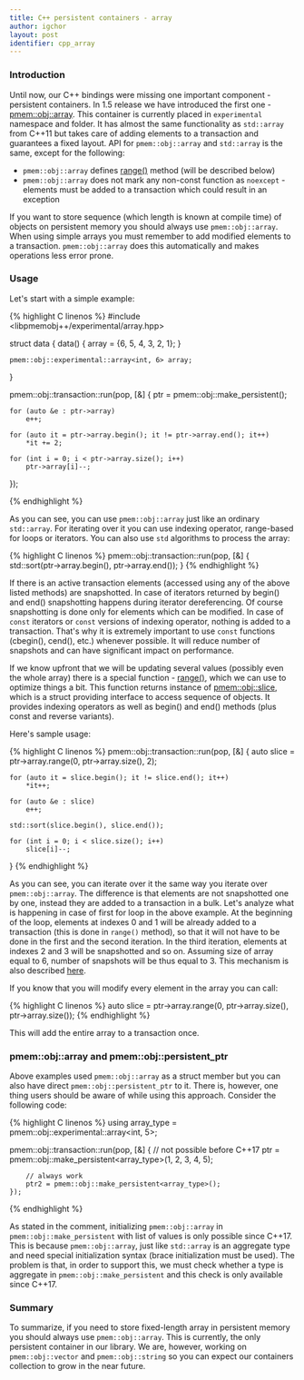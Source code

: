 ```yaml
---
title: C++ persistent containers - array
author: igchor
layout: post
identifier: cpp_array
---
```


### Introduction

Until now, our C++ bindings were missing one important component - persistent
containers. In 1.5 release we have introduced the first one - [pmem::obj::array][cpp_array].
This container is currently placed in `experimental` namespace and folder. It has
almost the same functionality as `std::array` from C++11 but takes care of adding
elements to a transaction and guarantees a fixed layout. API for `pmem::obj::array`
and `std::array` is the same, except for the following:
- `pmem::obj::array` defines [range()][cpp_array_range] method (will be described below)
- `pmem::obj::array` does not mark any non-const function as `noexcept` -
	elements must be added to a transaction which could result in an exception

If you want to store sequence (which length is known at compile time) of objects
on persistent memory you should always use `pmem::obj::array`. When using simple
arrays you must remember to add modified elements to a transaction.
`pmem::obj::array` does this automatically and makes operations less error prone.

### Usage

Let's start with a simple example:

{% highlight C linenos %}
#include <libpmemobj++/experimental/array.hpp>

struct data {
	data() {
		array = {6, 5, 4, 3, 2, 1};
	}

	pmem::obj::experimental::array<int, 6> array;
}

pmem::obj::transaction::run(pop, [&] {
	ptr = pmem::obj::make_persistent<data>();

	for (auto &e : ptr->array)
		e++;

	for (auto it = ptr->array.begin(); it != ptr->array.end(); it++)
		*it += 2;

	for (int i = 0; i < ptr->array.size(); i++)
		ptr->array[i]--;
});

{% endhighlight %}

As you can see, you can use `pmem::obj::array` just like an ordinary `std::array`.
For iterating over it you can use indexing operator, range-based for loops or
iterators. You can also use `std` algorithms to process the array:

{% highlight C linenos %}
pmem::obj::transaction::run(pop, [&] {
	std::sort(ptr->array.begin(), ptr->array.end());
}
{% endhighlight %}

If there is an active transaction elements (accessed using any of the above listed
methods) are snapshotted. In case of iterators returned by begin() and end()
snapshotting happens during iterator dereferencing. Of course snapshotting is done
only for elements which can be modified. In case of `const` iterators or `const`
versions of indexing operator, nothing is added to a transaction. That's why
it is extremely important to use `const` functions (cbegin(), cend(), etc.)
whenever possible. It will reduce number of snapshots and can have significant
impact on performance.

If we know upfront that we will be updating several values (possibly even the whole
array) there is a special function - [range()][cpp_array_range], which we can use
to optimize things a bit. This function returns instance of [pmem::obj::slice][cpp_array_slice],
which is a struct providing interface to access sequence of objects. It provides
indexing operators as well as begin() and end() methods (plus const and reverse
variants).

Here's sample usage:

{% highlight C linenos %}
pmem::obj::transaction::run(pop, [&] {
	auto slice = ptr->array.range(0, ptr->array.size(), 2);

	for (auto it = slice.begin(); it != slice.end(); it++)
		*it++;

	for (auto &e : slice)
		e++;

	std::sort(slice.begin(), slice.end());

	for (int i = 0; i < slice.size(); i++)
		slice[i]--;
}
{% endhighlight %}

As you can see, you can iterate over it the same way you iterate over `pmem::obj::array`.
The difference is that elements are not snapshotted one by one, instead they are
added to a transaction in a bulk. Let's analyze what is happening in case of first
for loop in the above example. At the beginning of the loop, elements at indexes
0 and 1 will be already added to a transaction (this is done in `range()` method),
so that it will not have to be done in the first and the second iteration. In the third
iteration, elements at indexes 2 and 3 will be snapshotted and so on. Assuming size of
array equal to 6, number of snapshots will be thus equal to 3. This mechanism is
also described [here][cpp_array_iterator].

If you know that you will modify every element in the array you can call:

{% highlight C linenos %}
auto slice = ptr->array.range(0, ptr->array.size(), ptr->array.size());
{% endhighlight %}

This will add the entire array to a transaction once.

### pmem::obj::array and pmem::obj::persistent_ptr

Above examples used `pmem::obj::array` as a struct member but you can also
have direct `pmem::obj::persistent_ptr` to it. There is, however, one thing users
should be aware of while using this approach. Consider the following code:

{% highlight C linenos %}
using array_type = pmem::obj::experimental::array<int, 5>;

pmem::obj::transaction::run(pop, [&] {
		// not possible before C++17
		ptr = pmem::obj::make_persistent<array_type>(1, 2, 3, 4, 5);

		// always work
		ptr2 = pmem::obj::make_persistent<array_type>();
	});
{% endhighlight %}

As stated in the comment, initializing `pmem::obj::array` in `pmem::obj::make_persistent`
with list of values is only possible since C++17. This is because `pmem::obj::array`,
just like `std::array` is an aggregate type and need special initialization syntax (brace
initialization must be used). The problem is that, in order to support this,
we must check whether a type is aggregate in `pmem::obj::make_persistent` and
this check is only available since C++17.

### Summary

To summarize, if you need to store fixed-length array in persistent memory you should
always use `pmem::obj::array`. This is currently, the only persistent container
in our library. We are, however, working on `pmem::obj::vector` and `pmem::obj::string`
so you can expect our containers collection to grow in the near future.

[cpp_array]: http://pmem.io/libpmemobj-cpp/master/doxygen/structpmem_1_1obj_1_1experimental_1_1array.html "pmem::obj::array"
[cpp_array_range]: http://pmem.io/libpmemobj-cpp/master/doxygen/structpmem_1_1obj_1_1experimental_1_1array.html#a113016b4fb574f71dc12f72a90048471 "range() method"
[cpp_array_slice]: http://pmem.io/libpmemobj-cpp/master/doxygen/classpmem_1_1obj_1_1experimental_1_1slice.html "slice struct"
[cpp_array_iterator]: http://pmem.io/libpmemobj-cpp/master/doxygen/structpmem_1_1obj_1_1experimental_1_1range__snapshotting__iterator.html "range_snapshotting_iterator"
